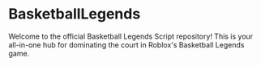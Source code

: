 # BasketballLegends
Welcome to the official Basketball Legends Script repository! This is your all-in-one hub for dominating the court in Roblox's Basketball Legends game.
